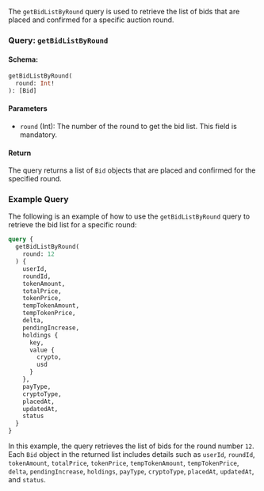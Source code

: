 The `getBidListByRound` query is used to retrieve the list of bids that are placed and confirmed for a specific auction round.

### Query: `getBidListByRound`

#### Schema:
```graphql
getBidListByRound(
  round: Int!
): [Bid]
```

#### Parameters

- `round` (Int): The number of the round to get the bid list. This field is mandatory.

#### Return

The query returns a list of `Bid` objects that are placed and confirmed for the specified round.

### Example Query

The following is an example of how to use the `getBidListByRound` query to retrieve the bid list for a specific round:

```graphql
query {
  getBidListByRound(
    round: 12
  ) {
    userId,
    roundId,
    tokenAmount,
    totalPrice,
    tokenPrice,
    tempTokenAmount,
    tempTokenPrice,
    delta,
    pendingIncrease,
    holdings {
      key,
      value {
        crypto,
        usd
      }
    },
    payType,
    cryptoType,
    placedAt,
    updatedAt,
    status
  }
}
```

In this example, the query retrieves the list of bids for the round number `12`. Each `Bid` object in the returned list includes details such as `userId`, `roundId`, `tokenAmount`, `totalPrice`, `tokenPrice`, `tempTokenAmount`, `tempTokenPrice`, `delta`, `pendingIncrease`, `holdings`, `payType`, `cryptoType`, `placedAt`, `updatedAt`, and `status`.